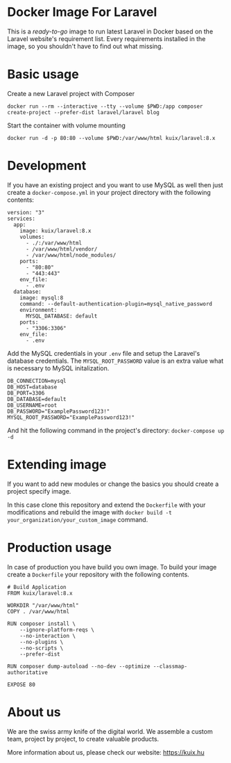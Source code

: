 # Docker Image For Laravel

This is a *ready-to-go* image to run latest Laravel in Docker based on the Laravel website's requirement list. Every requirements installed in the image, so you shouldn't have to find out what missing.

# Basic usage

Create a new Laravel project with Composer

```docker run --rm --interactive --tty --volume $PWD:/app composer create-project --prefer-dist laravel/laravel blog```

Start the container with volume mounting 

```docker run -d -p 80:80 --volume $PWD:/var/www/html kuix/laravel:8.x```

# Development
If you have an existing project and you want to use MySQL as well then just create a `docker-compose.yml` in your project directory with the following contents:

```
version: "3"
services:
  app:
    image: kuix/laravel:8.x
    volumes:
      - ./:/var/www/html
      - /var/www/html/vendor/
      - /var/www/html/node_modules/
    ports:
      - "80:80"
      - "443:443"
    env_file:
      - .env
  database:
    image: mysql:8
    command: --default-authentication-plugin=mysql_native_password
    environment:
      MYSQL_DATABASE: default
    ports:
      - "3306:3306"
    env_file:
      - .env
```

Add the MySQL credentials in your `.env` file and setup the Laravel's database credentials. The `MYSQL_ROOT_PASSWORD` value is an extra value what is necessary to MySQL initalization.

```
DB_CONNECTION=mysql
DB_HOST=database
DB_PORT=3306
DB_DATABASE=default
DB_USERNAME=root
DB_PASSWORD="ExamplePassword123!"
MYSQL_ROOT_PASSWORD="ExamplePassword123!"
```

And hit the following command in the project's directory: `docker-compose up -d`

# Extending image
If you want to add new modules or change the basics you should create a project specify image.

In this case clone this repository and extend the `Dockerfile` with your modifications and rebuild the image with `docker build -t your_organization/your_custom_image` command.

# Production usage
In case of production you have build you own image. To build your image create a `Dockerfile` your repository with the following contents.

```
# Build Application
FROM kuix/laravel:8.x

WORKDIR "/var/www/html"
COPY . /var/www/html

RUN composer install \
    --ignore-platform-reqs \
    --no-interaction \
    --no-plugins \
    --no-scripts \
    --prefer-dist

RUN composer dump-autoload --no-dev --optimize --classmap-authoritative

EXPOSE 80
```

# About us
We are the swiss army knife of the digital world. We assemble a custom team, project by project, to create valuable products.

More information about us, please check our website: https://kuix.hu



